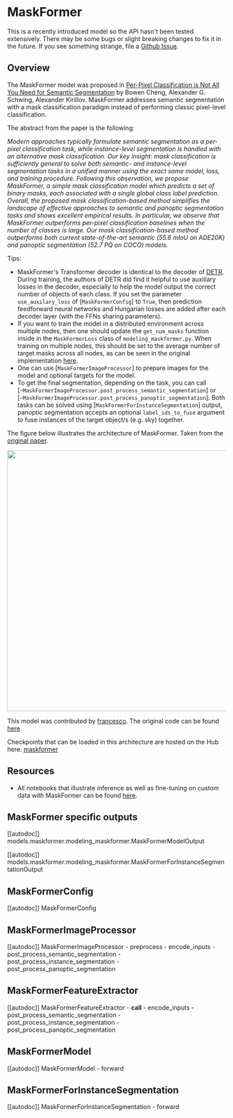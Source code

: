 <!--Copyright 2022 The HuggingFace Team. All rights reserved.

Licensed under the Apache License, Version 2.0 (the "License"); you may not use this file except in compliance with
the License. You may obtain a copy of the License at

http://www.apache.org/licenses/LICENSE-2.0

Unless required by applicable law or agreed to in writing, software distributed under the License is distributed on
an "AS IS" BASIS, WITHOUT WARRANTIES OR CONDITIONS OF ANY KIND, either express or implied. See the License for the
specific language governing permissions and limitations under the License.

⚠️ Note that this file is in Markdown but contain specific syntax for our doc-builder (similar to MDX) that may not be
rendered properly in your Markdown viewer.

-->

# MaskFormer

<Tip>

This is a recently introduced model so the API hasn't been tested extensively. There may be some bugs or slight
breaking changes to fix it in the future. If you see something strange, file a [Github Issue](https://github.com/huggingface/transformers/issues/new?assignees=&labels=&template=bug-report.md&title).

</Tip>

## Overview

The MaskFormer model was proposed in [Per-Pixel Classification is Not All You Need for Semantic Segmentation](https://arxiv.org/abs/2107.06278) by Bowen Cheng, Alexander G. Schwing, Alexander Kirillov. MaskFormer addresses semantic segmentation with a mask classification paradigm instead of performing classic pixel-level classification.

The abstract from the paper is the following:

*Modern approaches typically formulate semantic segmentation as a per-pixel classification task, while instance-level segmentation is handled with an alternative mask classification. Our key insight: mask classification is sufficiently general to solve both semantic- and instance-level segmentation tasks in a unified manner using the exact same model, loss, and training procedure. Following this observation, we propose MaskFormer, a simple mask classification model which predicts a set of binary masks, each associated with a single global class label prediction. Overall, the proposed mask classification-based method simplifies the landscape of effective approaches to semantic and panoptic segmentation tasks and shows excellent empirical results. In particular, we observe that MaskFormer outperforms per-pixel classification baselines when the number of classes is large. Our mask classification-based method outperforms both current state-of-the-art semantic (55.6 mIoU on ADE20K) and panoptic segmentation (52.7 PQ on COCO) models.*

Tips:
-  MaskFormer's Transformer decoder is identical to the decoder of [DETR](detr). During training, the authors of DETR did find it helpful to use auxiliary losses in the decoder, especially to help the model output the correct number of objects of each class. If you set the parameter `use_auxilary_loss` of [`MaskFormerConfig`] to `True`, then prediction feedforward neural networks and Hungarian losses are added after each decoder layer (with the FFNs sharing parameters).
- If you want to train the model in a distributed environment across multiple nodes, then one should update the
  `get_num_masks` function inside in the `MaskFormerLoss` class of `modeling_maskformer.py`. When training on multiple nodes, this should be
  set to the average number of target masks across all nodes, as can be seen in the original implementation [here](https://github.com/facebookresearch/MaskFormer/blob/da3e60d85fdeedcb31476b5edd7d328826ce56cc/mask_former/modeling/criterion.py#L169).
- One can use [`MaskFormerImageProcessor`] to prepare images for the model and optional targets for the model.
- To get the final segmentation, depending on the task, you can call [`~MaskFormerImageProcessor.post_process_semantic_segmentation`] or [`~MaskFormerImageProcessor.post_process_panoptic_segmentation`]. Both tasks can be solved using [`MaskFormerForInstanceSegmentation`] output, panoptic segmentation accepts an optional `label_ids_to_fuse` argument to fuse instances of the target object/s (e.g. sky) together.

The figure below illustrates the architecture of MaskFormer. Taken from the [original paper](https://arxiv.org/abs/2107.06278).

<img width="600" src="https://huggingface.co/datasets/huggingface/documentation-images/resolve/main/maskformer_architecture.png"/>

This model was contributed by [francesco](https://huggingface.co/francesco). The original code can be found [here](https://github.com/facebookresearch/MaskFormer).

Checkpoints that can be loaded in this architecture are hosted on the Hub here: [maskformer](https://huggingface.co/models?other=maskformer)

## Resources

<PipelineTag pipeline="image-segmentation"/>

- All notebooks that illustrate inference as well as fine-tuning on custom data with MaskFormer can be found [here](https://github.com/NielsRogge/Transformers-Tutorials/tree/master/MaskFormer).

## MaskFormer specific outputs

[[autodoc]] models.maskformer.modeling_maskformer.MaskFormerModelOutput

[[autodoc]] models.maskformer.modeling_maskformer.MaskFormerForInstanceSegmentationOutput

## MaskFormerConfig

[[autodoc]] MaskFormerConfig

## MaskFormerImageProcessor

[[autodoc]] MaskFormerImageProcessor
    - preprocess
    - encode_inputs
    - post_process_semantic_segmentation
    - post_process_instance_segmentation
    - post_process_panoptic_segmentation

## MaskFormerFeatureExtractor

[[autodoc]] MaskFormerFeatureExtractor
    - __call__
    - encode_inputs
    - post_process_semantic_segmentation
    - post_process_instance_segmentation
    - post_process_panoptic_segmentation

## MaskFormerModel

[[autodoc]] MaskFormerModel
    - forward

## MaskFormerForInstanceSegmentation

[[autodoc]] MaskFormerForInstanceSegmentation
    - forward